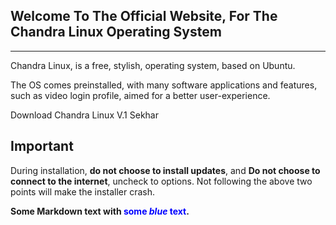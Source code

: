 ## Welcome To The Official Website, For The Chandra Linux Operating System
---

Chandra Linux, is a free, stylish, operating system, based on Ubuntu. 

The OS comes preinstalled, with many software applications and features, such as video login profile, aimed for a better user-experience.

Download Chandra Linux V.1 Sekhar

**Important**
---

During installation, **do not choose to install updates**, and **Do not choose to connect to the internet**, uncheck to options.
Not following the above two points will make the installer crash.

<p><b>Some Markdown text with <span style="color:blue">some <em>blue</em> text</span>.</b></p>
